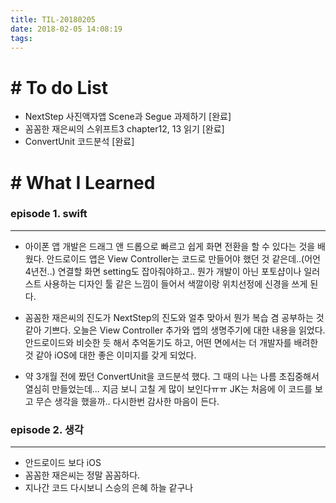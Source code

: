 ```yaml
---
title: TIL-20180205
date: 2018-02-05 14:08:19
tags: 
---
```


# # To do List

- NextStep 사진액자앱 Scene과 Segue 과제하기 [완료]
- 꼼꼼한 재은씨의 스위프트3 chapter12, 13 읽기 [완료]
- ConvertUnit 코드분석 [완료]


# # What I Learned

### episode 1. swift

---

- 아이폰 앱 개발은 드래그 앤 드롭으로 빠르고 쉽게 화면 전환을 할 수 있다는 것을 배웠다. 안드로이드 앱은 View Controller는 코드로 만들어야 했던 것 같은데..(어언 4년전..) 연결할 화면 setting도 잡아줘야하고.. 뭔가 개발이 아닌 포토샵이나 일러스트 사용하는 디자인 툴 같은 느낌이 들어서 색깔이랑 위치선정에 신경을 쓰게 된다.

- 꼼꼼한 재은씨의 진도가 NextStep의 진도와 얼추 맞아서 뭔가 복습 겸 공부하는 것 같아 기쁘다. 오늘은 View Controller 추가와 앱의 생명주기에 대한 내용을 읽었다. 안드로이드와 비슷한 듯 해서 추억돋기도 하고, 어떤 면에서는 더 개발자를 배려한 것 같아 iOS에 대한 좋은 이미지를 갖게 되었다.

- 약 3개월 전에 짰던 ConvertUnit을 코드분석 했다. 그 때의 나는 나름 초집중해서 열심히 만들었는데... 지금 보니 고칠 게 많이 보인다ㅠㅠ
  JK는 처음에 이 코드를 보고 무슨 생각을 했을까.. 다시한번 감사한 마음이 든다.
  
  
### episode 2. 생각
  
---

- 안드로이드 보다 iOS
- 꼼꼼한 재은씨는 정말 꼼꼼하다.
- 지나간 코드 다시보니 스승의 은혜 하늘 같구나
